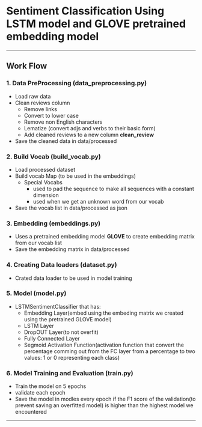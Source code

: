 # Sentiment Classification Using LSTM model and GLOVE pretrained embedding model

---

## Work Flow

### **1.** Data PreProcessing (data_preprocessing.py)
* Load raw data
* Clean reviews column
    * Remove links
    * Convert to lower case
    * Remove non English characters
    * Lematize (convert adjs and verbs to their basic form)
    * Add cleaned reviews to a new column **clean_review**
* Save the cleaned data in data/processed

### **2.** Build Vocab (build_vocab.py)
* Load processed dataset
* Build vocab Map (to be used in the embeddings)
    * Special Vocabs
        * <PAD> used to pad the sequence to make all sequences with a constant dimension
        * <UNK> used when we get an unknown word from our vocab
* Save the vocab list in data/processed as json

### **3.** Embedding (embeddings.py)
* Uses a pretrained embedding model **GLOVE** to create embedding matrix from our vocab list
* Save the embedding matrix in data/processed

### **4.** Creating Data loaders (dataset.py)
* Crated data loader to be used in model training

### **5.** Model (model.py)
* LSTMSentimentClassifier that has:
    * Embedding Layer(embed using the embeding matrix we created using the pretrained GLOVE model)
    * LSTM Layer
    * DropOUT Layer(to not overfit)
    * Fully Connected Layer
    * Segmoid Activation Function(activation function that convert the percentage comming out from the FC layer from a percentage to two values: 1 or 0 representing each class)

### **6.** Model Training and Evaluation (train.py)
* Train the model on 5 epochs
* validate each epoch
* Save the model in modles every epoch if the F1 score of the validation(to prevent saving an overfitted model) is higher than the highest model we encountered

---

